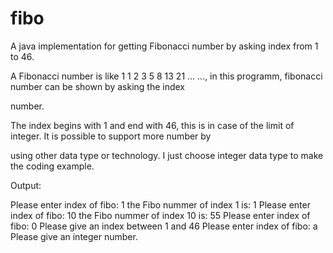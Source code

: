 # fibo
A java implementation for getting Fibonacci number by asking index from 1 to 46.

A Fibonacci number is like 1 1 2 3 5 8 13 21 ... ..., in this programm, fibonacci number can be shown by asking the index 

number. 

The index begins with 1 and end with 46, this is in case of the limit of integer. It is possible to support more number by 

using other data type or technology. I just choose integer data type to make the coding example.

Output:

Please enter index of fibo:  1
the Fibo nummer of index 1 is: 1
Please enter index of fibo:  10
the Fibo nummer of index 10 is: 55
Please enter index of fibo:  0
Please give an index between 1 and 46
Please enter index of fibo:  a
Please give an integer number.

